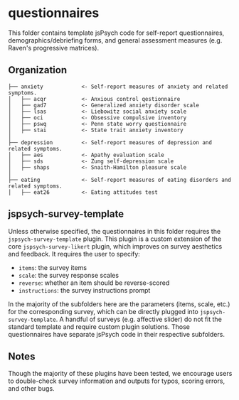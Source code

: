 # questionnaires

This folder contains template jsPsych code for self-report questionnaires, demographics/debriefing forms, and general assessment measures (e.g. Raven's progressive matrices).

Organization
------------

    ├── anxiety            <- Self-report measures of anxiety and related symptoms.
    │   ├── acqr           <- Anxious control qestionnaire
    │   ├── gad7           <- Generalized anxiety disorder scale
    │   ├── lsas           <- Liebowitz social anxiety scale
    │   ├── oci            <- Obsessive compulsive inventory
    │   ├── pswq           <- Penn state worry questionnaire
    │   ├── stai           <- State trait anxiety inventory
    │   
    ├── depression         <- Self-report measures of depression and related symptoms.
    │   ├── aes            <- Apathy evaluation scale
    │   ├── sds            <- Zung self-depression scale
    │   ├── shaps          <- Snaith-Hamilton pleasure scale
    │   
    ├── eating             <- Self-report measures of eating disorders and related symptoms.
    │   ├── eat26          <- Eating attitudes test

## jspsych-survey-template

Unless otherwise specified, the questionnaires in this folder requires the `jspsych-survey-template` plugin. This plugin is a custom extension of the core `jspsych-survey-likert` plugin, which improves on survey aesthetics and feedback. It requires the user to specify:

- `items`: the survey items
- `scale`: the survey response scales
- `reverse`: whether an item should be reverse-scored
- `instructions`: the survey instructions prompt

In the majority of the subfolders here are the parameters (items, scale, etc.) for the corresponding survey, which can be directly plugged into `jspsych-survey-template`. A handful of surveys (e.g. affective slider) do not fit the standard template and require custom plugin solutions. Those questionnaires have separate jsPsych code in their respective subfolders.

## Notes

Though the majority of these plugins have been tested, we encourage users to double-check survey information and outputs for typos, scoring errors, and other bugs.
